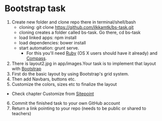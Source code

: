 # Bootstrap task
1. Create new folder and clone repo there in terminal/shell/bash
    * cloning: git clone https://github.com/ilkkamtk/bs-task.git
    * cloning creates a folder called bs-task. Go there, cd bs-task
    * load linked apps: npm install
    * load dependencies: bower install
    * start automation: grunt serve. 
      * For this you'll need [Ruby](http://rubyinstaller.org) (OS X users should have it already) and [Compass](http://compass-style.org/install/).
2. There is layout2.jpg in app/images.Your task is to implement that layout with [Bootstrap](http://www.w3schools.com/bootstrap/)
3. First do the basic layout by using Bootstrap's grid system.
4. Then add Navbars, buttons etc.
5. Customize the colors, sizes etc to finalize the layout
  * Check chapter Customize from [Sitepoint](http://www.sitepoint.com/bootstrap-sass-installation-and-customisation/)
6. Commit the finished task to your own GitHub account
7. Return a link pointing to your repo (needs to be public or shared to teachers)
